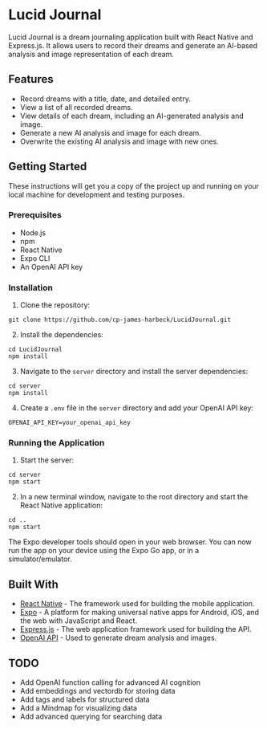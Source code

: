 # Lucid Journal

Lucid Journal is a dream journaling application built with React Native and Express.js. It allows users to record their dreams and generate an AI-based analysis and image representation of each dream.

## Features

- Record dreams with a title, date, and detailed entry.
- View a list of all recorded dreams.
- View details of each dream, including an AI-generated analysis and image.
- Generate a new AI analysis and image for each dream.
- Overwrite the existing AI analysis and image with new ones.

## Getting Started

These instructions will get you a copy of the project up and running on your local machine for development and testing purposes.

### Prerequisites

- Node.js
- npm
- React Native
- Expo CLI
- An OpenAI API key

### Installation

1. Clone the repository:

```
git clone https://github.com/cp-james-harbeck/LucidJournal.git
```

2. Install the dependencies:

```
cd LucidJournal
npm install
```

3. Navigate to the `server` directory and install the server dependencies:

```
cd server
npm install
```

4. Create a `.env` file in the `server` directory and add your OpenAI API key:

```
OPENAI_API_KEY=your_openai_api_key
```

### Running the Application

1. Start the server:

```
cd server
npm start
```

2. In a new terminal window, navigate to the root directory and start the React Native application:

```
cd ..
npm start
```

The Expo developer tools should open in your web browser. You can now run the app on your device using the Expo Go app, or in a simulator/emulator.

## Built With

- [React Native](https://reactnative.dev/) - The framework used for building the mobile application.
- [Expo](https://expo.dev/) - A platform for making universal native apps for Android, iOS, and the web with JavaScript and React.
- [Express.js](https://expressjs.com/) - The web application framework used for building the API.
- [OpenAI API](https://openai.com/) - Used to generate dream analysis and images.

## TODO

- Add OpenAI function calling for advanced AI cognition 
- Add embeddings and vectordb for storing data
- Add tags and labels for structured data
- Add a Mindmap for visualizing data
- Add advanced querying for searching data